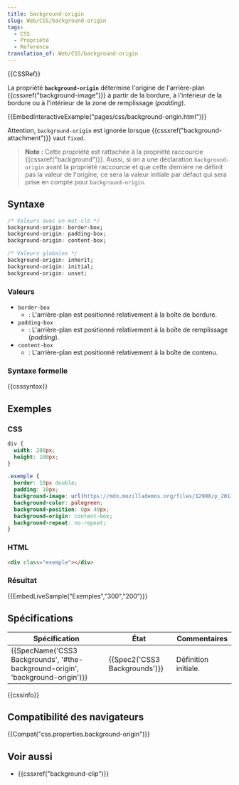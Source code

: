```yaml
---
title: background-origin
slug: Web/CSS/background-origin
tags:
  - CSS
  - Propriété
  - Reference
translation_of: Web/CSS/background-origin
---
```

{{CSSRef}}

La propriété **`background-origin`** détermine l'origine de l'arrière-plan {{cssxref("background-image")}} à partir de la bordure, à l'intérieur de la bordure ou à l'intérieur de la zone de remplissage (_padding_).

{{EmbedInteractiveExample("pages/css/background-origin.html")}}

Attention, `background-origin` est ignorée lorsque {{cssxref("background-attachment")}} vaut `fixed`.

> **Note :** Cette propriété est rattachée à la propriété raccourcie {{cssxref("background")}}. Aussi, si on a une déclaration `background-origin` avant la propriété raccourcie et que cette dernière ne définit pas la valeur de l'origine, ce sera la valeur initiale par défaut qui sera prise en compte pour `background-origin`.

## Syntaxe

```css
/* Valeurs avec un mot-clé */
background-origin: border-box;
background-origin: padding-box;
background-origin: content-box;

/* Valeurs globales */
background-origin: inherit;
background-origin: initial;
background-origin: unset;
```

### Valeurs

- `border-box`
  - : L'arrière-plan est positionné relativement à la boîte de bordure.
- `padding-box`
  - : L'arrière-plan est positionné relativement à la boîte de remplissage (_padding_).
- `content-box`
  - : L'arrière-plan est positionné relativement à la boîte de contenu.

### Syntaxe formelle

{{csssyntax}}

## Exemples

### CSS

```css
div {
  width: 200px;
  height: 100px;
}

.exemple {
  border: 10px double;
  padding: 10px;
  background-image: url(https://mdn.mozillademos.org/files/12988/p_201.jpg);
  background-color: palegreen;
  background-position: 0px 40px;
  background-origin: content-box;
  background-repeat: no-repeat;
}
```

### HTML

```html
<div class="exemple"></div>
```

### Résultat

{{EmbedLiveSample("Exemples","300","200")}}

## Spécifications

| Spécification                                                                                            | État                                     | Commentaires         |
| -------------------------------------------------------------------------------------------------------- | ---------------------------------------- | -------------------- |
| {{SpecName('CSS3 Backgrounds', '#the-background-origin', 'background-origin')}} | {{Spec2('CSS3 Backgrounds')}} | Définition initiale. |

{{cssinfo}}

## Compatibilité des navigateurs

{{Compat("css.properties.background-origin")}}

## Voir aussi

- {{cssxref("background-clip")}}

